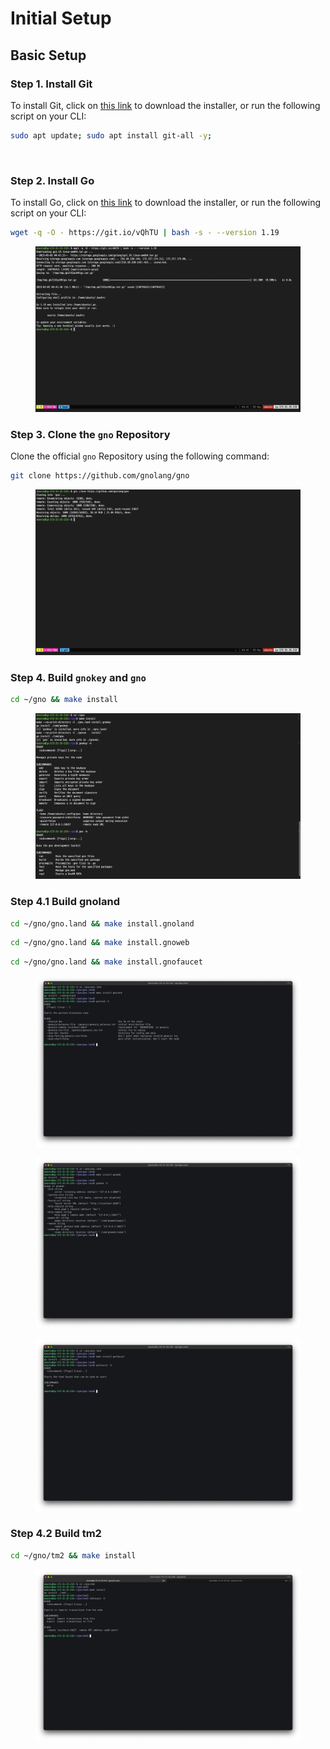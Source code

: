 # Initial Setup

## Basic Setup

### Step 1. Install Git

To install Git, click on [this link](https://git-scm.com/downloads) to download the installer, or run the following script on your CLI:

```bash
sudo apt update; sudo apt install git-all -y;
```

<figure><img src="../../.gitbook/assets/02_install_git.png" alt=""><figcaption></figcaption></figure>

### Step 2. Install Go

To install Go, click on [this link](https://go.dev/dl/) to download the installer, or run the following script on your CLI:

```bash
wget -q -O - https://git.io/vQhTU | bash -s - --version 1.19
```

<figure><img src="../../.gitbook/assets/01_install_golang.png" alt=""><figcaption></figcaption></figure>

### Step 3. Clone the `gno` Repository

Clone the official `gno` Repository using the following command:

```bash
git clone https://github.com/gnolang/gno
```

<figure><img src="../../.gitbook/assets/2-3.png" alt=""><figcaption></figcaption></figure>

### Step 4. Build `gnokey` and `gno`

```bash
cd ~/gno && make install
```

<figure><img src="../../.gitbook/assets/build_gnokey_gno.png" alt=""><figcaption></figcaption></figure>

### Step 4.1 Build gnoland

```bash
cd ~/gno/gno.land && make install.gnoland
```

```bash
cd ~/gno/gno.land && make install.gnoweb
```

```bash
cd ~/gno/gno.land && make install.gnofaucet
```

<figure><img src="../../.gitbook/assets/build_gnoland.png" alt=""><figcaption></figcaption></figure>

<figure><img src="../../.gitbook/assets/build_gnoweb.png" alt=""><figcaption></figcaption></figure>

<figure><img src="../../.gitbook/assets/build_gnofaucet.png" alt=""><figcaption></figcaption></figure>

### Step 4.2 Build tm2

```bash
cd ~/gno/tm2 && make install
```

<figure><img src="../../.gitbook/assets/build_tm2txsync.png" alt=""><figcaption></figcaption></figure>
